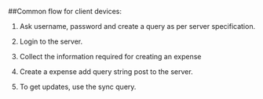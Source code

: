 ##Common flow for client devices:

  1. Ask username, password and create a query as per server specification.

  2. Login to the server.

  3. Collect the information required for creating an expense

  4. Create a expense add query string post to the server.

  5. To get updates, use the sync query.
